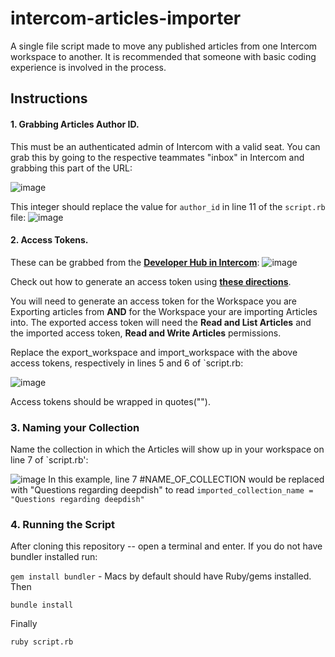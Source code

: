 # intercom-articles-importer

A single file script made to move any published articles from one Intercom workspace to another. It is recommended that someone with basic coding experience is involved in the process.


## Instructions

#### 1. Grabbing Articles Author ID.

This must be an authenticated admin of Intercom with a valid seat. You can grab this by going to the respective teammates "inbox" in Intercom and grabbing this part of the URL:

![image](https://user-images.githubusercontent.com/13723600/133684449-98fcb3c3-9b10-4471-822a-fc04a084bfc1.png)

This integer should replace the value for `author_id` in line 11 of the `script.rb` file: 
![image](https://user-images.githubusercontent.com/13723600/133684525-9af59dcb-ac2e-405f-8f02-e0d0d3fe3b37.png)


#### 2. Access Tokens. 
These can be grabbed from the **[Developer Hub in Intercom](https://app.intercom.com/a/apps/v2woedlx/developer-hub)**:
![image](https://user-images.githubusercontent.com/13723600/133684864-ccd1317f-5c5f-4020-9671-9d7b0d0a0df2.png)

Check out how to generate an access token using **[these directions](https://developers.intercom.com/building-apps/docs/authentication-types#section-how-to-get-your-access-token)**.

You will need to generate an access token for the Workspace you are Exporting articles from **AND** for the Workspace your are importing Articles into.
The exported access token will need the **Read and List Articles** and the imported access token, **Read and Write Articles** permissions. 

Replace the export_workspace and import_workspace with the above access tokens, respectively in lines 5 and 6 of `script.rb:

![image](https://user-images.githubusercontent.com/13723600/133685444-28644857-5d8c-43bc-9319-03c53f684205.png)

Access tokens should be wrapped in quotes("").

### 3. Naming your Collection
Name the collection in which the Articles will show up in your workspace on line 7 of `script.rb':

![image](https://user-images.githubusercontent.com/13723600/133685635-0e883614-95a8-42ae-a363-0e58f908e88c.png)
In this example, line 7 #NAME_OF_COLLECTION would be replaced with "Questions regarding deepdish" to read `imported_collection_name = "Questions regarding deepdish"`


### 4. Running the Script

After cloning this repository -- open a terminal and enter. If you do not have bundler installed run:

`gem install bundler` - Macs by default should have Ruby/gems installed. Then

```bundle install```

Finally


```ruby script.rb```

















